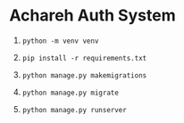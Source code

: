 # Achareh Auth System

1. ```python -m venv venv```

2. ```pip install -r requirements.txt```

3. ```python manage.py makemigrations```

4. ```python manage.py migrate```

5. ```python manage.py runserver```
